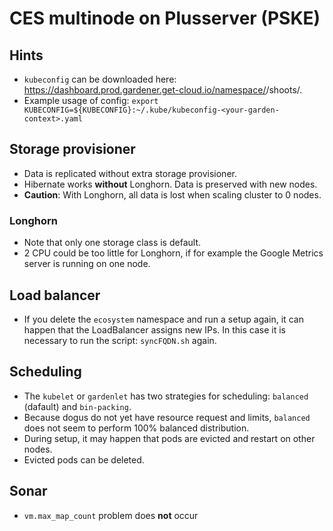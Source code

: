 # CES multinode on Plusserver (PSKE)

## Hints
- `kubeconfig` can be downloaded here: https://dashboard.prod.gardener.get-cloud.io/namespace/<your-garden>/shoots/.
- Example usage of config: `export KUBECONFIG=${KUBECONFIG}:~/.kube/kubeconfig-<your-garden-context>.yaml`

## Storage provisioner

- Data is replicated without extra storage provisioner.
- Hibernate works **without** Longhorn. Data is preserved with new nodes.
- **Caution**: With Longhorn, all data is lost when scaling cluster to 0 nodes.

### Longhorn

- Note that only one storage class is default.
- 2 CPU could be too little for Longhorn, if for example the Google Metrics server is running on one node.

## Load balancer

- If you delete the `ecosystem` namespace and run a setup again, it can happen that the LoadBalancer assigns new IPs. In this case it is necessary to run the script: `syncFQDN.sh` again.

## Scheduling

- The `kubelet` or `gardenlet` has two strategies for scheduling: `balanced` (dafault) and `bin-packing`.
- Because dogus do not yet have resource request and limits, `balanced` does not seem to perform 100% balanced distribution.
- During setup, it may happen that pods are evicted and restart on other nodes.
- Evicted pods can be deleted.

## Sonar

- `vm.max_map_count` problem does **not** occur